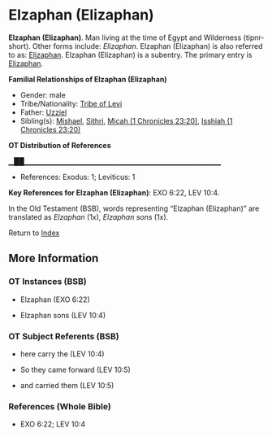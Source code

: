 # Elzaphan (Elizaphan)
**Elzaphan (Elizaphan)**. 
Man living at the time of Egypt and Wilderness (tipnr-short). 
Other forms include: 
*Elizaphan*. 
Elzaphan (Elizaphan) is also referred to as: 
[Elizaphan](Elizaphan.md). 
Elzaphan (Elizaphan) is a subentry. The primary entry is 
[Elizaphan](Elizaphan.md). 




**Familial Relationships of Elzaphan (Elizaphan)**


* Gender: male
* Tribe/Nationality: [Tribe of Levi](../../../groups/md/acai/Levi.md)
* Father: [Uzziel](Uzziel.md)
* Sibling(s): [Mishael](Mishael.md), [Sithri](Sithri.md), [Micah (1 Chronicles 23:20)](Micah.5.md), [Isshiah (1 Chronicles 23:20)](Isshiah.3.md)


**OT Distribution of References**

▁██▁▁▁▁▁▁▁▁▁▁▁▁▁▁▁▁▁▁▁▁▁▁▁▁▁▁▁▁▁▁▁▁▁▁▁▁
* References: Exodus: 1; Leviticus: 1



**Key References for Elzaphan (Elizaphan)**: 
EXO 6:22, LEV 10:4. 


In the Old Testament (BSB), words representing “Elzaphan (Elizaphan)” are translated as 
*Elzaphan* (1x), *Elzaphan sons* (1x). 




Return to [Index](00-Index.md)

## More Information

### OT Instances (BSB)

* Elzaphan (EXO 6:22)

* Elzaphan sons (LEV 10:4)



### OT Subject Referents (BSB)

* here carry the (LEV 10:4)

* So they came forward (LEV 10:5)

* and carried them (LEV 10:5)



### References (Whole Bible)

* EXO 6:22; LEV 10:4



